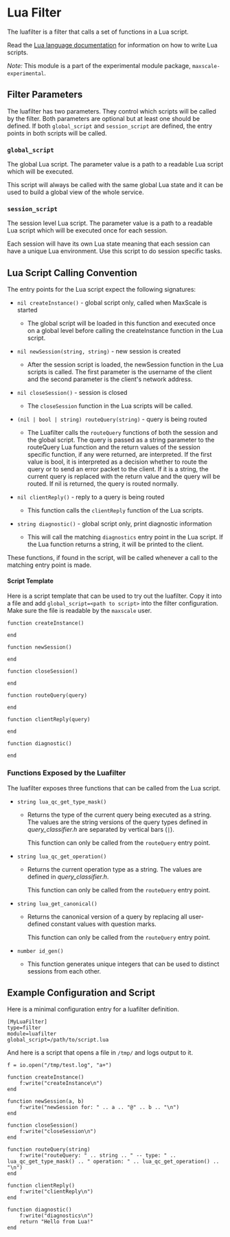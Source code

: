 # Lua Filter

The luafilter is a filter that calls a set of functions in a Lua script.

Read the [Lua language documentation](https://www.lua.org/docs.html) for
information on how to write Lua scripts.

*Note:* This module is a part of the experimental module package,
 `maxscale-experimental`.

## Filter Parameters

The luafilter has two parameters. They control which scripts will be called by
the filter. Both parameters are optional but at least one should be defined. If
both `global_script` and `session_script` are defined, the entry points in both
scripts will be called.

### `global_script`

The global Lua script. The parameter value is a path to a readable Lua script
which will be executed.

This script will always be called with the same global Lua state and it can be
used to build a global view of the whole service.

### `session_script`

The session level Lua script. The parameter value is a path to a readable Lua
script which will be executed once for each session.

Each session will have its own Lua state meaning that each session can have a
unique Lua environment. Use this script to do session specific tasks.

## Lua Script Calling Convention

The entry points for the Lua script expect the following signatures:

  - `nil createInstance()` - global script only, called when MaxScale is started

    - The global script will be loaded in this function and executed once on a
      global level before calling the createInstance function in the Lua script.

  - `nil newSession(string, string)` - new session is created

    - After the session script is loaded, the newSession function in the Lua
      scripts is called. The first parameter is the username of the client and
      the second parameter is the client's network address.

  - `nil closeSession()` - session is closed

    - The `closeSession` function in the Lua scripts will be called.

  - `(nil | bool | string) routeQuery(string)` - query is being routed

    - The Luafilter calls the `routeQuery` functions of both the session and the
      global script.  The query is passed as a string parameter to the
      routeQuery Lua function and the return values of the session specific
      function, if any were returned, are interpreted. If the first value is
      bool, it is interpreted as a decision whether to route the query or to
      send an error packet to the client.  If it is a string, the current query
      is replaced with the return value and the query will be routed. If nil is
      returned, the query is routed normally.

  - `nil clientReply()` - reply to a query is being routed

    - This function calls the `clientReply` function of the Lua scripts.

  - `string diagnostic()` - global script only, print diagnostic information

    - This will call the matching `diagnostics` entry point in the Lua script. If
      the Lua function returns a string, it will be printed to the client.

These functions, if found in the script, will be called whenever a call to the
matching entry point is made.

#### Script Template

Here is a script template that can be used to try out the luafilter. Copy it
into a file and add `global_script=<path to script>` into the filter
configuration. Make sure the file is readable by the `maxscale` user.

```
function createInstance()

end

function newSession()

end

function closeSession()

end

function routeQuery(query)

end

function clientReply(query)

end

function diagnostic()

end
```

### Functions Exposed by the Luafilter

The luafilter exposes three functions that can be called from the Lua script.

- `string lua_qc_get_type_mask()`

  - Returns the type of the current query being executed as a string. The values
    are the string versions of the query types defined in _query_classifier.h_
    are separated by vertical bars (`|`).

    This function can only be called from the `routeQuery` entry point.

- `string lua_qc_get_operation()`

  - Returns the current operation type as a string. The values are defined in
    _query_classifier.h_.

    This function can only be called from the `routeQuery` entry point.

- `string lua_get_canonical()`

  - Returns the canonical version of a query by replacing all user-defined constant values with question marks.

    This function can only be called from the `routeQuery` entry point.

- `number id_gen()`

  - This function generates unique integers that can be used to distinct
    sessions from each other.

## Example Configuration and Script

Here is a minimal configuration entry for a luafilter definition.

```
[MyLuaFilter]
type=filter
module=luafilter
global_script=/path/to/script.lua
```

And here is a script that opens a file in `/tmp/` and logs output to it.

```
f = io.open("/tmp/test.log", "a+")

function createInstance()
    f:write("createInstance\n")
end

function newSession(a, b)
    f:write("newSession for: " .. a .. "@" .. b .. "\n")
end

function closeSession()
    f:write("closeSession\n")
end

function routeQuery(string)
    f:write("routeQuery: " .. string .. " -- type: " .. lua_qc_get_type_mask() .. " operation: " .. lua_qc_get_operation() .. "\n")
end

function clientReply()
    f:write("clientReply\n")
end

function diagnostic()
    f:write("diagnostics\n")
    return "Hello from Lua!"
end

```
